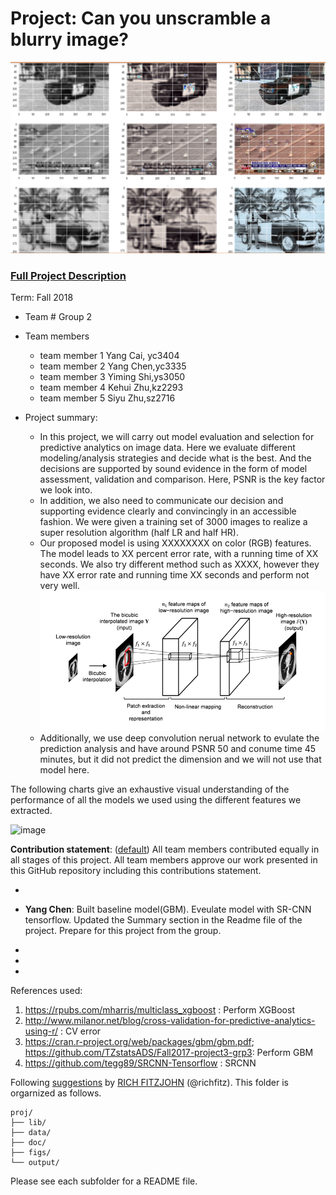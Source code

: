 ﻿# Project: Can you unscramble a blurry image? 
![image](figs/example.png)

### [Full Project Description](doc/project3_desc.md)

Term: Fall 2018

+ Team # Group 2
+ Team members
	+ team member 1 Yang Cai, yc3404
	+ team member 2 Yang Chen,yc3335
	+ team member 3 Yiming Shi,ys3050
	+ team member 4 Kehui Zhu,kz2293
	+ team member 5 Siyu Zhu,sz2716

+ Project summary: 
	+ In this project, we will carry out model evaluation and selection for predictive analytics on image data. Here we evaluate different modeling/analysis strategies and decide what is the best. And the decisions are supported by sound evidence in the form of model assessment, validation and comparison. Here, PSNR is the key factor we look into. 
	+ In addition, we also need to communicate our decision and supporting evidence clearly and convincingly in an accessible fashion. We were given a training set of 3000 images to realize a super resolution algorithm (half LR and half HR). 
	+ Our proposed model is using XXXXXXXX on color (RGB) features. The model leads to XX percent error rate, with a running time of XX seconds. We also try different method such as XXXX, however they have XX error rate and running time XX seconds and perform not very well. 
![image](figs/example2.png)
	+ Additionally, we use deep convolution nerual network to evulate the prediction analysis and have around PSNR 50 and conume time 45 minutes, but it did not predict the dimension and we will not use that model here.


 The following charts give an exhaustive visual understanding of the performance of all the models we used using the different features we extracted.

![image](fits/GBM_1.JPG)
	
**Contribution statement**: ([default](doc/a_note_on_contributions.md)) All team members contributed equally in all stages of this project. All team members approve our work presented in this GitHub repository including this contributions statement. 


+

+ **Yang Chen**: Built baseline model(GBM). Eveulate model with SR-CNN tensorflow. Updated the Summary section in the Readme file of the project. Prepare for this project from the group.

+

+

+


References used:
1.  https://rpubs.com/mharris/multiclass_xgboost : Perform XGBoost
2.  http://www.milanor.net/blog/cross-validation-for-predictive-analytics-using-r/ :  CV error
3.  https://cran.r-project.org/web/packages/gbm/gbm.pdf; https://github.com/TZstatsADS/Fall2017-project3-grp3:  Perform GBM
4.  https://github.com/tegg89/SRCNN-Tensorflow :  SRCNN



Following [suggestions](http://nicercode.github.io/blog/2013-04-05-projects/) by [RICH FITZJOHN](http://nicercode.github.io/about/#Team) (@richfitz). This folder is orgarnized as follows.

```
proj/
├── lib/
├── data/
├── doc/
├── figs/
└── output/
```

Please see each subfolder for a README file.
